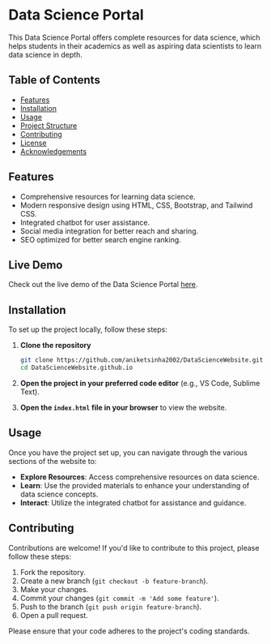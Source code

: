 # Data Science Portal

This Data Science Portal offers complete resources for data science, which helps students in their academics as well as aspiring data scientists to learn data science in depth.

## Table of Contents

- [Features](#features)
- [Installation](#installation)
- [Usage](#usage)
- [Project Structure](#project-structure)
- [Contributing](#contributing)
- [License](#license)
- [Acknowledgements](#acknowledgements)

## Features

- Comprehensive resources for learning data science.
- Modern responsive design using HTML, CSS, Bootstrap, and Tailwind CSS.
- Integrated chatbot for user assistance.
- Social media integration for better reach and sharing.
- SEO optimized for better search engine ranking.

## Live Demo

Check out the live demo of the Data Science Portal [here](https://data-science-app.netlify.app/).

## Installation

To set up the project locally, follow these steps:

1. **Clone the repository**
    ```sh
    git clone https://github.com/aniketsinha2002/DataScienceWebsite.github.io.git
    cd DataScienceWebsite.github.io
    ```

2. **Open the project in your preferred code editor** (e.g., VS Code, Sublime Text).

3. **Open the `index.html` file in your browser** to view the website.

## Usage

Once you have the project set up, you can navigate through the various sections of the website to:

- **Explore Resources**: Access comprehensive resources on data science.
- **Learn**: Use the provided materials to enhance your understanding of data science concepts.
- **Interact**: Utilize the integrated chatbot for assistance and guidance.


## Contributing

Contributions are welcome! If you'd like to contribute to this project, please follow these steps:

1. Fork the repository.
2. Create a new branch (`git checkout -b feature-branch`).
3. Make your changes.
4. Commit your changes (`git commit -m 'Add some feature'`).
5. Push to the branch (`git push origin feature-branch`).
6. Open a pull request.

Please ensure that your code adheres to the project's coding standards.
